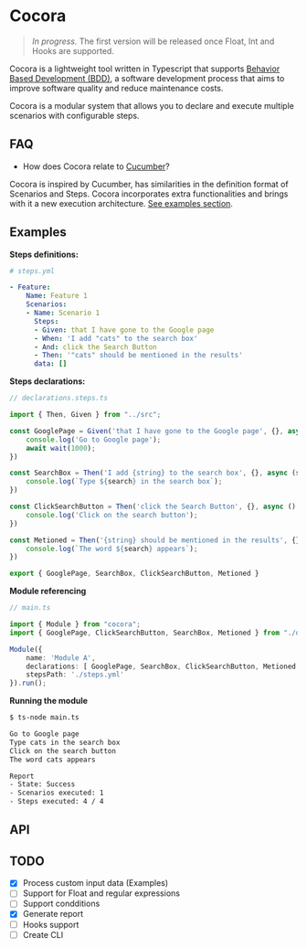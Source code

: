 # Cocora

> _In progress._ The first version will be released once Float, Int and Hooks are supported.

Cocora is a lightweight tool written in Typescript that supports [Behavior Based Development (BDD)](https://en.wikipedia.org/wiki/Behavior-driven_development), a software development process that aims to improve software quality and reduce maintenance costs.

Cocora is a modular system that allows you to declare and execute multiple scenarios with configurable steps.

## FAQ

- How does Cocora relate to [Cucumber](https://cucumber.io/)?

Cocora is inspired by Cucumber, has similarities in the definition format of Scenarios and Steps. Cocora incorporates extra functionalities and brings with it a new execution architecture. [See examples section](#).


## Examples

**Steps definitions:**

```yml
# steps.yml

- Feature:
    Name: Feature 1
    Scenarios:
    - Name: Scenario 1
      Steps:
      - Given: that I have gone to the Google page
      - When: 'I add "cats" to the search box'
      - And: click the Search Button
      - Then: '"cats" should be mentioned in the results'
      data: []
```

**Steps declarations:**

```ts
// declarations.steps.ts

import { Then, Given } from "../src";

const GooglePage = Given('that I have gone to the Google page', {}, async () => {
    console.log('Go to Google page');
    await wait(1000);
})

const SearchBox = Then('I add {string} to the search box', {}, async (search: string) => {
    console.log(`Type ${search} in the search box`);
})

const ClickSearchButton = Then('click the Search Button', {}, async () => {
    console.log('Click on the search button');
})

const Metioned = Then('{string} should be mentioned in the results', {}, async (search: string) => {
    console.log(`The word ${search} appears`);
})

export { GooglePage, SearchBox, ClickSearchButton, Metioned }
```

**Module referencing**

```ts
// main.ts

import { Module } from "cocora";
import { GooglePage, ClickSearchButton, SearchBox, Metioned } from "./declarations.steps.ts";

Module({
    name: 'Module A',
    declarations: [ GooglePage, SearchBox, ClickSearchButton, Metioned ],
    stepsPath: './steps.yml'
}).run();
```

**Running the module**

```bash
$ ts-node main.ts

Go to Google page
Type cats in the search box
Click on the search button
The word cats appears

Report
- State: Success
- Scenarios executed: 1
- Steps executed: 4 / 4
```

## API

## TODO

- [x] Process custom input data (Examples)
- [ ] Support for Float and regular expressions
- [ ] Support condditions
- [x] Generate report
- [ ] Hooks support
- [ ] Create CLI